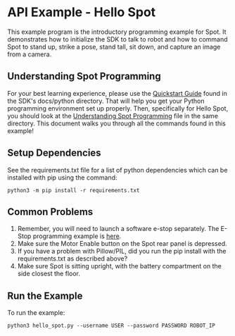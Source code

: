 <!--
Copyright (c) 2020 Boston Dynamics, Inc.  All rights reserved.

Downloading, reproducing, distributing or otherwise using the SDK Software
is subject to the terms and conditions of the Boston Dynamics Software
Development Kit License (20191101-BDSDK-SL).
-->

# API Example - Hello Spot

This example program is the introductory programming example for Spot.  It demonstrates how to initialize the SDK to talk to robot and how to command Spot to stand up, strike a pose, stand tall, sit down, and capture an image from a camera.

## Understanding Spot Programming
For your best learning experience, please use the [Quickstart Guide](../../../docs/python/quickstart.md) found in the SDK's docs/python directory.  That will help you get your Python programming environment set up properly.  Then, specifically for Hello Spot, you should look at the [Understanding Spot Programming](../../../docs/python/understanding_spot_programming.md) file in the same directory. This document walks you through all the commands found in this example!

## Setup Dependencies
See the requirements.txt file for a list of python dependencies which can be installed with pip using the command:
```
python3 -m pip install -r requirements.txt
```

## Common Problems
1. Remember, you will need to launch a software e-stop separately.  The E-Stop programming example is [here](../estop/README.md).
2. Make sure the Motor Enable button on the Spot rear panel is depressed.
3. If you have a problem with Pillow/PIL, did you run the pip install with the requirements.txt as described above?
4. Make sure Spot is sitting upright, with the battery compartment on the side closest the floor. 

## Run the Example
To run the example:
```
python3 hello_spot.py --username USER --password PASSWORD ROBOT_IP
```
